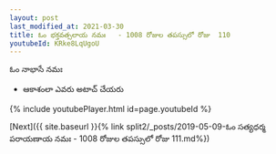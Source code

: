 ```yaml
---
layout: post
last_modified_at: 2021-03-30
title: ఓం భక్తవత్సలాయ నమః   - 1008 రోజుల తపస్సులో రోజు  110
youtubeId: KRke8LqUgoU
---
```

 
 
 ఓం నాభాసే నమః  
 
 -  ఆకాశంలా ఎవరు అటాచ్ చేయరు 
 
  
 
  
 
 
 
 
 
 


{% include youtubePlayer.html id=page.youtubeId %}
 
[Next]({{ site.baseurl }}{% link  split2/_posts/2019-05-09-ఓం సత్యధర్మ పరాయణాయ నమః   - 1008 రోజుల తపస్సులో రోజు  111.md%})
 
